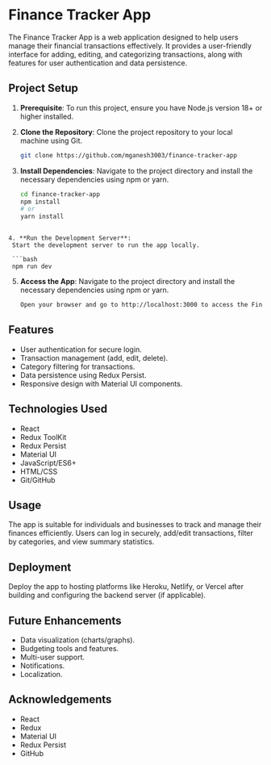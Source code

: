 
# Finance Tracker App

The Finance Tracker App is a web application designed to help users manage their financial transactions effectively. It provides a user-friendly interface for adding, editing, and categorizing transactions, along with features for user authentication and data persistence.

## Project Setup

1. **Prerequisite**: To run this project, ensure you have Node.js version 18+ or higher installed.

2. **Clone the Repository**:
   Clone the project repository to your local machine using Git.

   ```bash
   git clone https://github.com/mganesh3003/finance-tracker-app
   ```

3. **Install Dependencies**: Navigate to the project directory and install the necessary dependencies using npm or yarn.

   ```bash
   cd finance-tracker-app
   npm install
   # or
   yarn install

  ```
  
4. **Run the Development Server**:
   Start the development server to run the app locally.

   ```bash
   npm run dev
   ```
   
5. **Access the App**: Navigate to the project directory and install the necessary dependencies using npm or yarn.

   ```bash
   Open your browser and go to http://localhost:3000 to access the Finance Tracker app.
   ```

## Features

- User authentication for secure login.
- Transaction management (add, edit, delete).
- Category filtering for transactions.
- Data persistence using Redux Persist.
- Responsive design with Material UI components.

## Technologies Used

- React
- Redux ToolKit
- Redux Persist
- Material UI
- JavaScript/ES6+
- HTML/CSS
- Git/GitHub

## Usage

The app is suitable for individuals and businesses to track and manage their finances efficiently. Users can log in securely, add/edit transactions, filter by categories, and view summary statistics.

## Deployment

Deploy the app to hosting platforms like Heroku, Netlify, or Vercel after building and configuring the backend server (if applicable).

## Future Enhancements

- Data visualization (charts/graphs).
- Budgeting tools and features.
- Multi-user support.
- Notifications.
- Localization.

## Acknowledgements

- React
- Redux
- Material UI
- Redux Persist
- GitHub